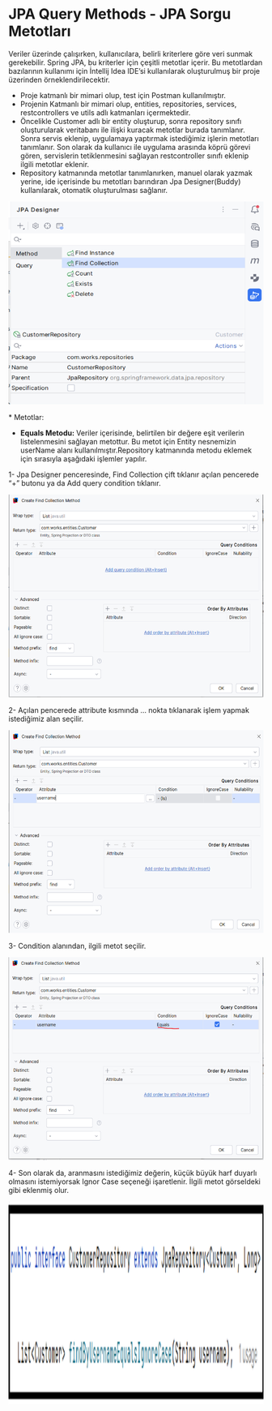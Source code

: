 # JPA Query Methods - JPA Sorgu Metotları
Veriler üzerinde çalışırken, kullanıcılara, belirli kriterlere göre veri sunmak gerekebilir. Spring JPA, bu kriterler için çeşitli metotlar içerir. Bu metotlardan bazılarının kullanımı için İntellij Idea IDE’si kullanılarak oluşturulmuş bir proje üzerinden örneklendirilecektir.
- Proje katmanlı bir mimari olup, test için Postman kullanılmıştır.
- Projenin Katmanlı bir mimari olup, entities, repositories, services, restcontrollers ve utils adlı katmanları içermektedir.
- Öncelikle Customer adlı bir entity oluşturup, sonra repository sınıfı oluşturularak veritabanı ile ilişki kuracak metotlar burada tanımlanır. Sonra servis eklenip, uygulamaya yaptırmak istediğimiz işlerin metotları tanımlanır. Son olarak da kullanıcı ile uygulama arasında köprü görevi gören, servislerin tetiklenmesini sağlayan restcontroller sınıfı eklenip ilgili metotlar eklenir.
- Repository katmanında metotlar tanımlanırken, manuel olarak yazmak yerine, ide içerisinde bu metotları barındıran Jpa Designer(Buddy) kullanılarak, otomatik oluşturulması sağlanır.
<p>
  <img src="query method images/001_jpa designer.PNG" height=400 width=600 />
</p>
* Metotlar:

* **Equals Metodu:** Veriler içerisinde, belirtilen bir değere eşit verilerin listelenmesini sağlayan metottur. Bu metot için Entity nesnemizin userName alanı kullanılmıştır.Repository katmanında metodu eklemek için sırasıyla aşağıdaki işlemler yapılır.

1- Jpa Designer penceresinde, Find Collection çift tıklanır açılan pencerede “+” butonu ya da Add query condition tıklanır.
  <p>
    <img src="query method images/002_create methot.PNG" height=400 width=600 />
  </p>
  
2- Açılan pencerede attribute kısmında … nokta tıklanarak işlem yapmak istediğimiz alan seçilir.
  <p>
    <img src="query method images/003_attribute.PNG" height=400 width=600 />
  </p>
3- Condition alanından, ilgili metot seçilir.
  <p>
    <img src="query method images/004_ add condition equals.PNG" height=400 width=600 />
  </p>
4- Son olarak da, aranmasını istediğimiz değerin, küçük büyük harf duyarlı olmasını istemiyorsak Ignor Case seçeneği işaretlenir. İlgili metot görseldeki gibi eklenmiş olur.
  <p>
    <img src="query method images/005_equals method repository.png" height=400 width=600 />
  </p>

